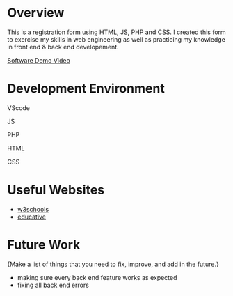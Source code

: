 # Overview

This is a registration form using HTML, JS, PHP and CSS. I created this form to exercise my skills in web engineering as well as practicing my knowledge in front end & back end developement. 

[Software Demo Video](https://youtu.be/nSAH-c5RvEU)

# Development Environment

VScode

JS

PHP

HTML

CSS


# Useful Websites


- [w3schools](https://www.w3schools.com/php/)
- [educative](https://www.educative.io/answers/how-to-add-an-id-to-element-in-javascript)

# Future Work

{Make a list of things that you need to fix, improve, and add in the future.}

- making sure every back end feature works as expected
- fixing all back end errors